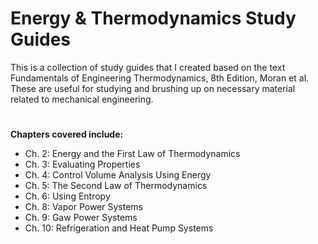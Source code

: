 # Energy & Thermodynamics Study Guides
This is a collection of study guides that I created based on the text Fundamentals of Engineering Thermodynamics, 8th Edition, Moran et al. These are useful for studying and brushing up on necessary material related to mechanical engineering.
#
**Chapters covered include:**

- Ch. 2: Energy and the First Law of Thermodynamics
- Ch. 3: Evaluating Properties
- Ch. 4: Control Volume Analysis Using Energy
- Ch. 5: The Second Law of Thermodynamics
- Ch. 6: Using Entropy
- Ch. 8: Vapor Power Systems
- Ch. 9: Gaw Power Systems
- Ch. 10: Refrigeration and Heat Pump Systems

